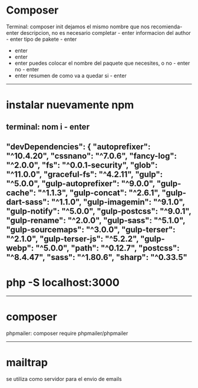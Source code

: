 # Composer

Terminal: composer init
dejamos el mismo nombre que nos recomienda- enter
descripcion, no es necesario completar - enter
informacion del author - enter
tipo de pakete - enter
- enter
- enter
- enter
puedes colocar el nombre del paquete que necesites, o no - enter
no - enter
- enter
resumen de como va a quedar
si - enter

--------------------
# instalar nuevamente npm
terminal: nom i - enter
---------------------



  "devDependencies": {
    "autoprefixer": "^10.4.20",
    "cssnano": "^7.0.6",
    "fancy-log": "^2.0.0",
    "fs": "^0.0.1-security",
    "glob": "^11.0.0",
    "graceful-fs": "^4.2.11",
    "gulp": "^5.0.0",
    "gulp-autoprefixer": "^9.0.0",
    "gulp-cache": "^1.1.3",
    "gulp-concat": "^2.6.1",
    "gulp-dart-sass": "^1.1.0",
    "gulp-imagemin": "^9.1.0",
    "gulp-notify": "^5.0.0",
    "gulp-postcss": "^9.0.1",
    "gulp-rename": "^2.0.0",
    "gulp-sass": "^5.1.0",
    "gulp-sourcemaps": "^3.0.0",
    "gulp-terser": "^2.1.0",
    "gulp-terser-js": "^5.2.2",
    "gulp-webp": "^5.0.0",
    "path": "^0.12.7",
    "postcss": "^8.4.47",
    "sass": "^1.80.6",
    "sharp": "^0.33.5"
--------------------
# php -S localhost:3000

---------------------
# composer
phpmailer:
composer require phpmailer/phpmailer

-----------------------
# mailtrap
se utiliza como servidor para el envio de emails

